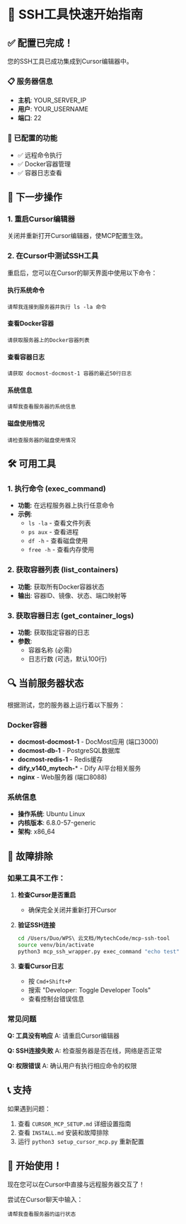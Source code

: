 # 🚀 SSH工具快速开始指南

## ✅ 配置已完成！

您的SSH工具已成功集成到Cursor编辑器中。

### 📋 服务器信息
- **主机**: YOUR_SERVER_IP
- **用户**: YOUR_USERNAME
- **端口**: 22

### 🔧 已配置的功能
- ✅ 远程命令执行
- ✅ Docker容器管理
- ✅ 容器日志查看

## 🎯 下一步操作

### 1. 重启Cursor编辑器
关闭并重新打开Cursor编辑器，使MCP配置生效。

### 2. 在Cursor中测试SSH工具

重启后，您可以在Cursor的聊天界面中使用以下命令：

#### 执行系统命令
```
请帮我连接到服务器并执行 ls -la 命令
```

#### 查看Docker容器
```
请获取服务器上的Docker容器列表
```

#### 查看容器日志
```
请获取 docmost-docmost-1 容器的最近50行日志
```

#### 系统信息
```
请帮我查看服务器的系统信息
```

#### 磁盘使用情况
```
请检查服务器的磁盘使用情况
```

## 🛠️ 可用工具

### 1. 执行命令 (exec_command)
- **功能**: 在远程服务器上执行任意命令
- **示例**: 
  - `ls -la` - 查看文件列表
  - `ps aux` - 查看进程
  - `df -h` - 查看磁盘使用
  - `free -h` - 查看内存使用

### 2. 获取容器列表 (list_containers)
- **功能**: 获取所有Docker容器状态
- **输出**: 容器ID、镜像、状态、端口映射等

### 3. 获取容器日志 (get_container_logs)
- **功能**: 获取指定容器的日志
- **参数**: 
  - 容器名称 (必需)
  - 日志行数 (可选，默认100行)

## 🔍 当前服务器状态

根据测试，您的服务器上运行着以下服务：

### Docker容器
- **docmost-docmost-1** - DocMost应用 (端口3000)
- **docmost-db-1** - PostgreSQL数据库
- **docmost-redis-1** - Redis缓存
- **dify_v140_mytech-*** - Dify AI平台相关服务
- **nginx** - Web服务器 (端口8088)

### 系统信息
- **操作系统**: Ubuntu Linux
- **内核版本**: 6.8.0-57-generic
- **架构**: x86_64

## 🚨 故障排除

### 如果工具不工作：

1. **检查Cursor是否重启**
   - 确保完全关闭并重新打开Cursor

2. **验证SSH连接**
   ```bash
   cd /Users/Duo/WPS\ 云文档/MytechCode/mcp-ssh-tool
   source venv/bin/activate
   python3 mcp_ssh_wrapper.py exec_command "echo test"
   ```

3. **查看Cursor日志**
   - 按 `Cmd+Shift+P`
   - 搜索 "Developer: Toggle Developer Tools"
   - 查看控制台错误信息

### 常见问题

**Q: 工具没有响应**
A: 请重启Cursor编辑器

**Q: SSH连接失败**
A: 检查服务器是否在线，网络是否正常

**Q: 权限错误**
A: 确认用户有执行相应命令的权限

## 📞 支持

如果遇到问题：
1. 查看 `CURSOR_MCP_SETUP.md` 详细设置指南
2. 查看 `INSTALL.md` 安装和故障排除
3. 运行 `python3 setup_cursor_mcp.py` 重新配置

## 🎉 开始使用！

现在您可以在Cursor中直接与远程服务器交互了！

尝试在Cursor聊天中输入：
```
请帮我查看服务器的运行状态
``` 